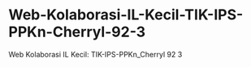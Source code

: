 # Web-Kolaborasi-IL-Kecil-TIK-IPS-PPKn-Cherryl-92-3
Web Kolaborasi IL Kecil: TIK-IPS-PPKn_Cherryl 92 3
